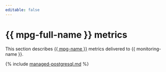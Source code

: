 ```yaml
---
editable: false
---
```


# {{ mpg-full-name }} metrics

This section describes [{{ mpg-name }}](../../managed-postgresql/) metrics delivered to {{ monitoring-name }}.

{% include [managed-postgresql.md](../../_includes/monitoring/metrics-ref/managed-postgresql.md) %}
